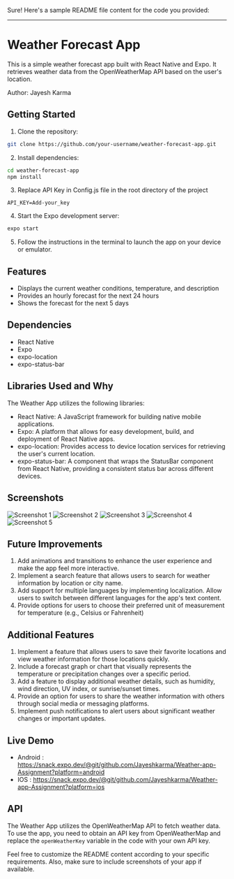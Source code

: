 Sure! Here's a sample README file content for the code you provided:

---

# Weather Forecast App

This is a simple weather forecast app built with React Native and Expo. It retrieves weather data from the OpenWeatherMap API based on the user's location.

Author: Jayesh Karma

## Getting Started

1. Clone the repository:

```bash
git clone https://github.com/your-username/weather-forecast-app.git
```

2. Install dependencies:

```bash
cd weather-forecast-app
npm install
```

3. Replace API Key in Config.js file in the root directory of the project 

```
API_KEY=Add-your_key
```

4. Start the Expo development server:

```bash
expo start
```

5. Follow the instructions in the terminal to launch the app on your device or emulator.

## Features

- Displays the current weather conditions, temperature, and description
- Provides an hourly forecast for the next 24 hours
- Shows the forecast for the next 5 days

## Dependencies

- React Native
- Expo
- expo-location
- expo-status-bar

## Libraries Used and Why

The Weather App utilizes the following libraries:

- React Native: A JavaScript framework for building native mobile applications.
- Expo: A platform that allows for easy development, build, and deployment of React Native apps.
- expo-location: Provides access to device location services for retrieving the user's current location.
- expo-status-bar: A component that wraps the StatusBar component from React Native, providing a consistent status bar across different devices.


## Screenshots

![Screenshot 1](https://www.linkpicture.com/q/Screenshot_20230611-162630_Expo-Go.jpg)
![Screenshot 2](https://www.linkpicture.com/q/Screenshot_20230611-162641_Expo-Go.jpg)
![Screenshot 3](https://www.linkpicture.com/q/Screenshot_20230611-162659_Expo-Go.jpg)
![Screenshot 4](https://www.linkpicture.com/q/Screenshot_20230611-162653_Expo-Go.jpg)
![Screenshot 5](https://www.linkpicture.com/q/Screenshot_20230611-162707_Expo-Go.jpg)


##  Future Improvements

1. Add animations and transitions to enhance the user experience and make the app feel more interactive.
2. Implement a search feature that allows users to search for weather information by location or city name.
3. Add support for multiple languages by implementing localization. Allow users to switch between different languages for the app's text content.
4. Provide options for users to choose their preferred unit of measurement for temperature (e.g., Celsius or Fahrenheit)

## Additional Features
1. Implement a feature that allows users to save their favorite locations and view weather information for those locations quickly.
2. Include a forecast graph or chart that visually represents the temperature or precipitation changes over a specific period.
3. Add a feature to display additional weather details, such as humidity, wind direction, UV index, or sunrise/sunset times.
4. Provide an option for users to share the weather information with others through social media or messaging platforms.
5. Implement push notifications to alert users about significant weather changes or important updates.

## Live Demo
- Android : https://snack.expo.dev/@git/github.com/Jayeshkarma/Weather-app-Assignment?platform=android
- IOS : https://snack.expo.dev/@git/github.com/Jayeshkarma/Weather-app-Assignment?platform=ios

## API

The Weather App utilizes the OpenWeatherMap API to fetch weather data. To use the app, you need to obtain an API key from OpenWeatherMap and replace the `openWeatherKey` variable in the code with your own API key.



Feel free to customize the README content according to your specific requirements. Also, make sure to include screenshots of your app if available.